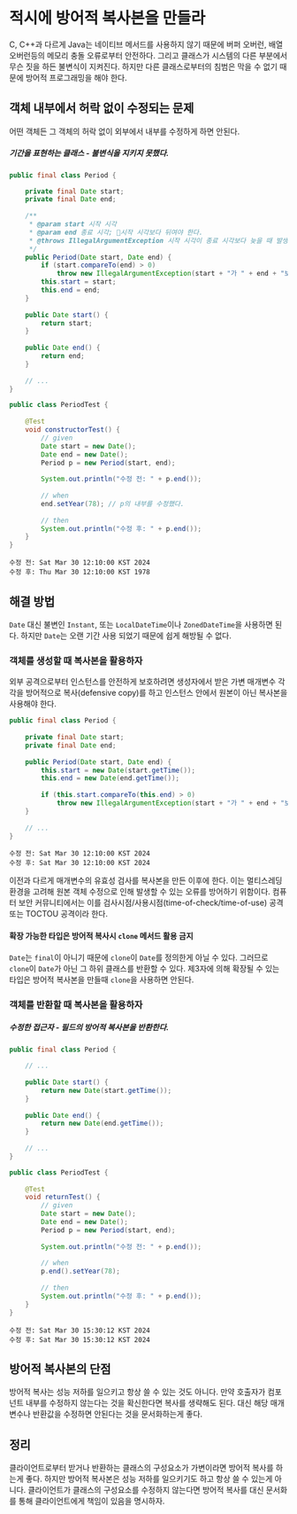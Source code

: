 # 적시에 방어적 복사본을 만들라

C, C++과 다르게 Java는 네이티브 메서드를 사용하지 않기 때문에 버퍼 오버런, 배열 오버런등의 메모리 충돌 오류로부터 안전하다. 그리고 클래스가 시스템의 다른 부분에서 무슨 짓을 하든 불변식이 지켜진다. 하지만 다른 클래스로부터의 침범은 막을 수 없기 때문에 방어적 프로그래밍을 해야 한다.

## 객체 내부에서 허락 없이 수정되는 문제

어떤 객체든 그 객체의 허락 없이 외부에서 내부를 수정하게 하면 안된다.

##### 기간을 표현하는 클래스 - 불변식을 지키지 못했다.

```java
public final class Period {

	private final Date start;
	private final Date end;
	
	/**
	 * @param start 시작 시각
	 * @param end 종료 시각; 시작 시각보다 뒤여야 한다.
	 * @throws IllegalArgumentException 시작 시각이 종료 시각보다 늦을 때 발생한다.
	 */
	public Period(Date start, Date end) {
		if (start.compareTo(end) > 0)
			throw new IllegalArgumentException(start + "가 " + end + "보다 늦다.");
		this.start = start;
		this.end = end;
	}
	
	public Date start() {
		return start;
	}
	
	public Date end() {
		return end;
	}
	
	// ...
}
```

```java
public class PeriodTest {  
  
	@Test  
	void constructorTest() {  
	    // given  
	    Date start = new Date();  
	    Date end = new Date();  
	    Period p = new Period(start, end);  
	  
	    System.out.println("수정 전: " + p.end());  
	  
	    // when  
	    end.setYear(78); // p의 내부를 수정했다.  
	  
	    // then    
	    System.out.println("수정 후: " + p.end());  
	}
}
```

```
수정 전: Sat Mar 30 12:10:00 KST 2024
수정 후: Thu Mar 30 12:10:00 KST 1978
```
## 해결 방법

`Date` 대신 불변인 `Instant`, 또는 `LocalDateTime`이나 `ZonedDateTime`을 사용하면 된다. 하지만 `Date`는 오랜 기간 사용 되었기 때문에 쉽게 해방될 수 없다.

### 객체를 생성할 때 복사본을 활용하자

외부 공격으로부터 인스턴스를 안전하게 보호하려면 생성자에서 받은 가변 매개변수 각각을 방어적으로 복사(defensive copy)를 하고 인스턴스 안에서 원본이 아닌 복사본을 사용해야 한다.

```java
public final class Period {
  
    private final Date start;  
    private final Date end;  
  
    public Period(Date start, Date end) {  
        this.start = new Date(start.getTime());  
        this.end = new Date(end.getTime());  
  
        if (this.start.compareTo(this.end) > 0)  
            throw new IllegalArgumentException(start + "가 " + end + "보다 늦다.");  
    }
    
    // ...
}
```

```
수정 전: Sat Mar 30 12:10:00 KST 2024
수정 후: Sat Mar 30 12:10:00 KST 2024
```

이전과 다르게 매개변수의 유효성 검사를 복사본을 만든 이후에 한다. 이는 멀티스레딩 환경을 고려해 원본 객체 수정으로 인해 발생할 수 있는 오류를 방어하기 위함이다. 컴퓨터 보안 커뮤니티에서는 이를 검사시점/사용시점(time-of-check/time-of-use) 공격 또는 TOCTOU 공격이라 한다.

#### 확장 가능한 타입은 방어적 복사시 `clone` 메서드 활용 금지

`Date`는 `final`이 아니기 때문에 `clone`이 `Date`를 정의한게 아닐 수 있다. 그러므로 `clone`이 `Date`가 아닌 그 하위 클래스를 반환할 수 있다. 제3자에 의해 확장될 수 있는 타입은 방어적 복사본을 만들때 `clone`을 사용하면 안된다.

### 객체를 반환할 때 복사본을 활용하자

##### 수정한 접근자 - 필드의 방어적 복사본을 반환한다.

```java
public final class Period {
	
	// ...
	
	public Date start() {  
	    return new Date(start.getTime());  
	}  
	  
	public Date end() {  
	    return new Date(end.getTime());  
	}
	
	// ...
}
```

```java
public class PeriodTest {  
  
    @Test  
    void returnTest() {  
        // given  
        Date start = new Date();  
        Date end = new Date();  
        Period p = new Period(start, end);  
  
        System.out.println("수정 전: " + p.end());  
  
        // when  
        p.end().setYear(78);  
  
        // then  
        System.out.println("수정 후: " + p.end());  
    }  
}
```

```
수정 전: Sat Mar 30 15:30:12 KST 2024
수정 후: Sat Mar 30 15:30:12 KST 2024
```

## 방어적 복사본의 단점

방어적 복사는 성능 저하를 일으키고 항상 쓸 수 있는 것도 아니다. 만약 호출자가 컴포넌트 내부를 수정하지 않는다는 것을 확신한다면 복사를 생략해도 된다. 대신 해당 매개변수나 반환값을 수정하면 안된다는 것을 문서화하는게 좋다.

## 정리

클라이언트로부터 받거나 반환하는 클래스의 구성요소가 가변이라면 방어적 복사를 하는게 좋다. 하지만 방어적 복사본은 성능 저하를 일으키기도 하고 항상 쓸 수 있는게 아니다. 클라이언트가 클래스의 구성요소를 수정하지 않는다면 방어적 복사를 대신 문서화를 통해 클라이언트에게 책임이 있음을 명시하자.
